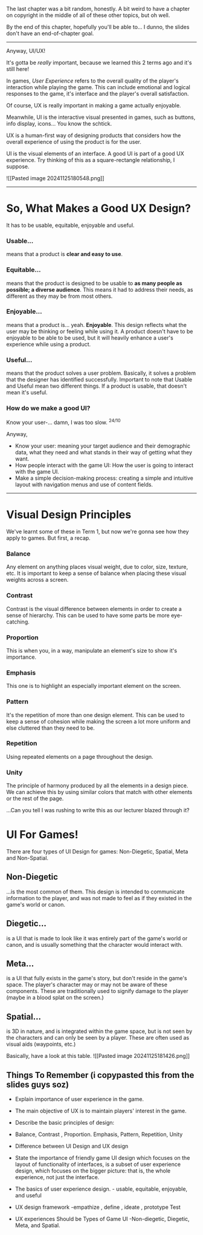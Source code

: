 
The last chapter was a bit random, honestly. A bit weird to have a chapter on copyright in the middle of all of these other topics, but oh well.

By the end of this chapter, hopefully you'll be able to... I dunno, the slides don't have an end-of-chapter goal.

---

Anyway, UI/UX!

It's gotta be *really* important, because we learned this 2 terms ago and it's still here!


In games, *User Experience* refers to the overall quality of the player's interaction while playing the game. This can include emotional and logical responses to the game, it's interface and the player's overall satisfaction.

Of course, UX is really important in making a game actually enjoyable.


Meanwhile, UI is the interactive visual presented in games, such as buttons, info display, icons... You know the schtick.



UX is a human-first way of designing products that considers how the overall experience of using the product is for the user.

UI is the visual elements of an interface. A good UI is part of a good UX experience. Try thinking of this as a square-rectangle relationship, I suppose.

![[Pasted image 20241125180548.png]]

---

# So, What Makes a Good UX Design?

It has to be usable, equitable, enjoyable and useful.


### Usable...
means that a product is **clear and easy to use**.

### Equitable...
means that the product is designed to be usable to **as many people as possible; a diverse audience**. This means it had to address their needs, as different as they may be from most others.

### Enjoyable...
means that a product is... yeah. **Enjoyable**. This design reflects what the user may be thinking or feeling while using it. A product doesn't have to be enjoyable to be able to be used, but it will heavily enhance a user's experience while using a product.

### Useful...
means that the product solves a user problem. Basically, it solves a problem that the designer has identified successfully. Important to note that Usable and Useful mean two different things. If a product is usable, that doesn't mean it's useful.



### How do we make a good UI?

Know your user-... damn, I was too slow. <sup>24/10</sup>

Anyway,
- Know your user: meaning your target audience and their demographic data, what they need and what stands in their way of getting what they want.
- How people interact with the game UI: How the user is going to interact with the game UI.
- Make a simple decision-making process: creating a simple and intuitive layout with navigation menus and use of content fields.

---

# Visual Design Principles

We've learnt some of these in Term 1, but now we're gonna see how they apply to games. But first, a recap.


### Balance
Any element on anything places visual weight, due to color, size, texture, etc. It is important to keep a sense of balance when placing these visual weights across a screen.


### Contrast
Contrast is the visual difference between elements in order to create a sense of hierarchy. This can be used to have some parts be more eye-catching.

### Proportion
This is when you, in a way, manipulate an element's size to show it's importance.

### Emphasis
This one is to highlight an especially important element on the screen. 


### Pattern
It's the repetition of more than one design element. This can be used to keep a sense of cohesion while making the screen a lot more uniform and else cluttered than they need to be.

### Repetition
Using repeated elements on a page throughout the design.


### Unity
The principle of harmony produced by all the elements in a design piece. We can achieve this by using similar colors that match with other elements or the rest of the page.



...Can you tell I was rushing to write this as our lecturer blazed through it?




# UI For Games!

There are four types of UI Design for games:
Non-Diegetic, Spatial, Meta and Non-Spatial.


## Non-Diegetic
...is the most common of them. This design is intended to communicate information to the player, and was not made to feel as if they existed in the game's world or canon.


## Diegetic...
is a UI that is made to look like it was entirely part of the game's world or canon, and is usually something that the character would interact with. 



## Meta...
is a UI that fully exists in the game's story, but don't reside in the game's space. The player's character may or may not be aware of these components. These are traditionally used to signify damage to the player (maybe in a blood splat on the screen.)



## Spatial...
is 3D in nature, and is integrated within the game space, but is not seen by the characters and can only be seen by a player. These are often used as visual aids (waypoints, etc.)


Basically, have a look at this table.
![[Pasted image 20241125181426.png]]



## Things To Remember (i copypasted this from the slides guys soz)

- Explain importance of user experience in the game. ​
- The main objective of UX is to maintain players' interest in the game. ​

- Describe the basic principles of design: ​
- Balance, Contrast , Proportion. Emphasis, Pattern, Repetition, Unity ​

- Difference between UI Design and UX design ​
- State the importance of friendly game UI design ​which focuses on the layout of functionality of interfaces, is a subset of user experience design, which focuses on the bigger picture: that is, the whole experience, not just the interface. ​

- The basics of user experience design. - usable, equitable, enjoyable, and useful ​
- UX design framework -empathize , define , ideate , prototype Test​
- UX experiences Should be Types of Game UI -Non-diegetic, Diegetic, Meta, and Spatial.